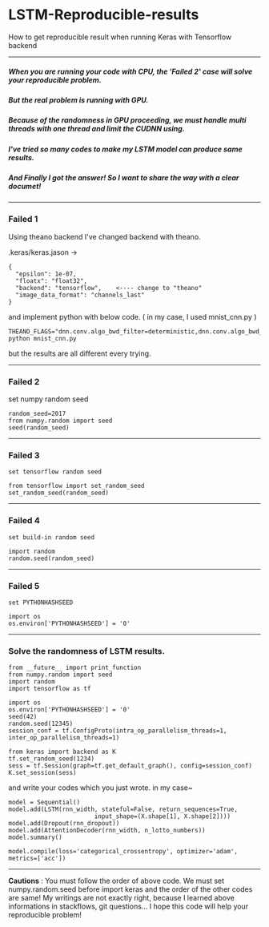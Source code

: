 # LSTM-Reproducible-results
How to get reproducible result when running Keras with Tensorflow backend

----------------------------------------------------------------------------------------------------------------------
##### When you are running your code with CPU, the 'Failed 2' case will solve your reproducible problem.
##### But the real problem is running with GPU.
##### Because of the randomness in GPU proceeding, we must handle multi threads with one thread and limit the CUDNN using.
##### I've tried so many codes to make my LSTM model can produce same results.
##### And Finally I got the answer! So I want to share the way with a clear documet!
----------------------------------------------------------------------------------------------------------------------

### Failed 1
Using theano backend
I've changed backend with theano.

.keras/keras.jason ->
```
{
  "epsilon": 1e-07,
  "floatx": "float32",
  "backend": "tensorflow",    <---- change to "theano"
  "image_data_format": "channels_last"
}
```
and implement python with below code. ( in my case, I used mnist_cnn.py )
```
THEANO_FLAGS="dnn.conv.algo_bwd_filter=deterministic,dnn.conv.algo_bwd_data=deterministic" python mnist_cnn.py
```

but the results are all different every trying.

----------------------------------------------------------------------------------------------------------------------

### Failed 2
set numpy random seed
```
random_seed=2017 
from numpy.random import seed 
seed(random_seed)
```
----------------------------------------------------------------------------------------------------------------------

### Failed 3
```
set tensorflow random seed

from tensorflow import set_random_seed
set_random_seed(random_seed)
```
----------------------------------------------------------------------------------------------------------------------

### Failed 4
```
set build-in random seed

import random
random.seed(random_seed)
```
----------------------------------------------------------------------------------------------------------------------

### Failed 5
```
set PYTHONHASHSEED

import os
os.environ['PYTHONHASHSEED'] = '0'
```
----------------------------------------------------------------------------------------------------------------------

### Solve the randomness of LSTM results.
```
from __future__ import print_function
from numpy.random import seed
import random
import tensorflow as tf

import os
os.environ['PYTHONHASHSEED'] = '0'
seed(42)
random.seed(12345)
session_conf = tf.ConfigProto(intra_op_parallelism_threads=1, inter_op_parallelism_threads=1)

from keras import backend as K
tf.set_random_seed(1234)
sess = tf.Session(graph=tf.get_default_graph(), config=session_conf)
K.set_session(sess)
```
and write your codes which you just wrote.
in my case~
```
model = Sequential()
model.add(LSTM(rnn_width, stateful=False, return_sequences=True,
                        input_shape=(X.shape[1], X.shape[2])))
model.add(Dropout(rnn_dropout))
model.add(AttentionDecoder(rnn_width, n_lotto_numbers))
model.summary()

model.compile(loss='categorical_crossentropy', optimizer='adam', metrics=['acc'])
```
----------------------------------------------------------------------------------------------------------------------
**Cautions** : You must follow the order of above code.
We must set numpy.random.seed before import keras and the order of the other codes are same!
My writings are not exactly right, because I learned above informations in stackflows, git questions...
I hope this code will help your reproducible problem!
